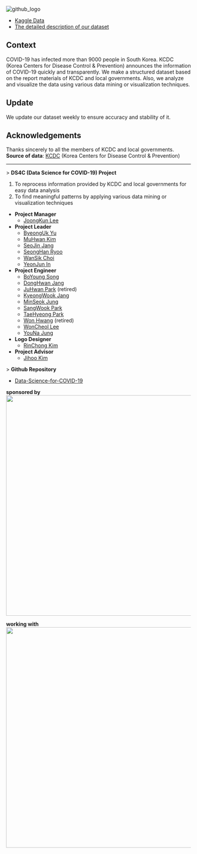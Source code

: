 ![github_logo](https://user-images.githubusercontent.com/50820635/77249285-51604280-6c83-11ea-901d-2e90d2979e69.png)

- [Kaggle Data](https://www.kaggle.com/kimjihoo/coronavirusdataset)  
- [The detailed description of our dataset](https://www.kaggle.com/kimjihoo/ds4c-what-is-this-dataset-detailed-description)

## Context
COVID-19 has infected more than 9000 people in South Korea.
KCDC (Korea Centers for Disease Control & Prevention) announces the information of COVID-19 quickly and transparently.
We make a structured dataset based on the report materials of KCDC and local governments.
Also, we analyze and visualize the data using various data mining or visualization techniques.

## Update
We update our dataset weekly to ensure accuracy and stability of it.

## Acknowledgements
Thanks sincerely to all the members of KCDC and local governments.
**Source of data**: [KCDC](http://www.cdc.go.kr/) (Korea Centers for Disease Control & Prevention)

***

&gt; **DS4C (Data Science for COVID-19) Project**
1. To reprocess information provided by KCDC and local governments for easy data analysis
2. To find meaningful patterns by applying various data mining or visualization techniques
- **Project Manager**
  - [JoongKun Lee](https://github.com/ThisIsIsaac) 
- **Project Leader**
  - [ByeongUk Yu](https://www.kaggle.com/byeongukyu)
  - [MuHwan Kim](https://github.com/minty99)
  - [SeoJin Jang](https://www.kaggle.com/sarah5398)
  - [SeongHan Ryoo](https://www.kaggle.com/incastle)
  - [WanSik Choi](https://www.kaggle.com/wansook0316)
  - [YeonJun In](https://www.kaggle.com/mbnb8317)
- **Project Engineer**
  - [BoYoung Song](https://www.kaggle.com/bysong)
  - [DongHwan Jang](https://github.com/DongHwanJang)
  - [JuHwan Park](https://www.kaggle.com/parkjuhwan) (retired)
  - [KyeongWook Jang](https://www.kaggle.com/jeeudev)
  - [MinSeok Jung](https://www.kaggle.com/msjung)
  - [SangWook Park](https://www.kaggle.com/kvmoke)
  - [TaeHyeong Park](https://www.kaggle.com/asdjfalksjdh)
  - [Won Hwang](https://github.com/mangocode96) (retired)
  - [WonCheol Lee](https://www.kaggle.com/leewoncheol)
  - [YouNa Jung](https://www.kaggle.com/younajung)
- **Logo Designer**
  - [RinChong Kim](http://indesignlab.creatorlink.net)
- **Project Advisor**
  - [Jihoo Kim](https://www.kaggle.com/kimjihoo)

&gt; **Github Repository**
- [Data-Science-for-COVID-19](https://github.com/ThisIsIsaac/Data-Science-for-COVID-19)

**sponsored by**
<img src="https://user-images.githubusercontent.com/50820635/77623631-c4b7cc00-6f83-11ea-85d8-fc0c25d28af2.PNG" width="600">

**working with**
<img src="https://user-images.githubusercontent.com/50820635/77494409-03b52700-6e89-11ea-9de5-6bf0a621134a.PNG" width="600">
